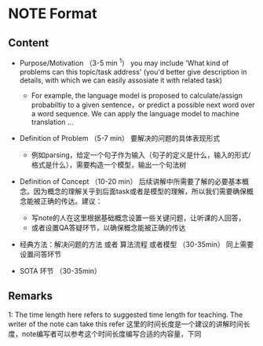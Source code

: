 # NOTE Format
## Content
- Purpose/Motivation （3-5 min <sup>1</sup>）
you may include 'What kind of problems can this topic/task address' (you'd better give description in details, with which we can easily assosiate it with related task)
	- For example, the language model is proposed to calculate/assign probabiltiy to a given sentence，or predict a possible next word over a word sequence. We can apply the language model to machine translation ...

- Definition of Problem （5-7 min）
要解决的问题的具体表现形式
	- 例如parsing，给定一个句子作为输入（句子的定义是什么，输入的形式/格式是什么），需要构造一个模型，输出一个句法树

- Definition of Concept （10-20 min）
后续讲解中所需要了解的必要基本概念。因为概念的理解关乎到后面task或者是模型的理解，所以我们需要确保概念能被正确的传达。建议：
	- 写note的人在这里根据基础概念设置一些关键问题，让听课的人回答，
	- 或者设置QA答疑环节，以确保概念能被正确的传达

- 经典方法：解决问题的方法 或者 算法流程 或者模型 （30-35min）
同上需要设置问答环节

- SOTA 环节 （30-35min）

## Remarks
1: The time length here refers to suggested time length for teaching. The writer of the note can take this refer 这里的时间长度是一个建议的讲解时间长度，note编写者可以参考这个时间长度编写合适的内容量，下同
